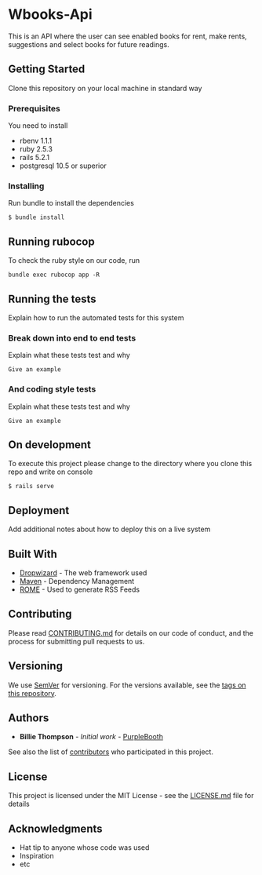 # Wbooks-Api

This is an API where the user can see enabled books for rent, make rents, suggestions and select books for future readings.

## Getting Started

Clone this repository on your local machine in standard way

### Prerequisites

You need to install

- rbenv 1.1.1
- ruby 2.5.3
- rails 5.2.1
- postgresql 10.5 or superior

### Installing

Run bundle to install the dependencies

```
$ bundle install
```

## Running rubocop

To check the ruby style on our code, run

```
bundle exec rubocop app -R
```

## Running the tests

Explain how to run the automated tests for this system

### Break down into end to end tests

Explain what these tests test and why

```
Give an example
```

### And coding style tests

Explain what these tests test and why

```
Give an example
```

## On development

To execute this project please change to the directory where you clone this repo and write on console

```
$ rails serve
```

## Deployment

Add additional notes about how to deploy this on a live system

## Built With

* [Dropwizard](http://www.dropwizard.io/1.0.2/docs/) - The web framework used
* [Maven](https://maven.apache.org/) - Dependency Management
* [ROME](https://rometools.github.io/rome/) - Used to generate RSS Feeds

## Contributing

Please read [CONTRIBUTING.md](https://gist.github.com/PurpleBooth/b24679402957c63ec426) for details on our code of conduct, and the process for submitting pull requests to us.

## Versioning

We use [SemVer](http://semver.org/) for versioning. For the versions available, see the [tags on this repository](https://github.com/your/project/tags). 

## Authors

* **Billie Thompson** - *Initial work* - [PurpleBooth](https://github.com/PurpleBooth)

See also the list of [contributors](https://github.com/your/project/contributors) who participated in this project.

## License

This project is licensed under the MIT License - see the [LICENSE.md](LICENSE.md) file for details

## Acknowledgments

* Hat tip to anyone whose code was used
* Inspiration
* etc
